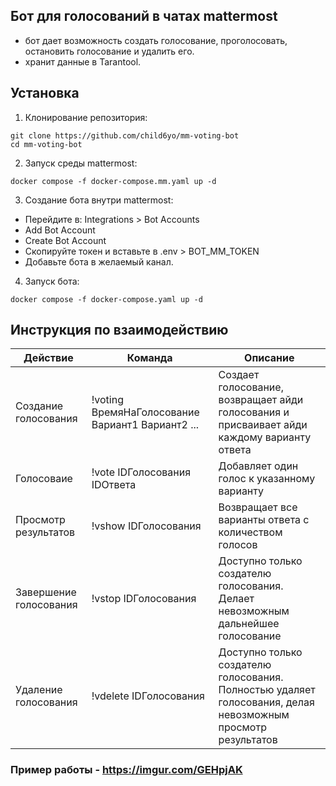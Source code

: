 ## Бот для голосований в чатах mattermost

- бот дает возможность создать голосование, проголосовать, остановить голосование и удалить его.
- хранит данные в Tarantool.

## Установка

1. Клонирование репозитория:
```
git clone https://github.com/child6yo/mm-voting-bot 
cd mm-voting-bot
```
2. Запуск среды mattermost:
```
docker compose -f docker-compose.mm.yaml up -d
```
3. Создание бота внутри mattermost:
- Перейдите в: Integrations > Bot Accounts
- Add Bot Account
- Create Bot Account
- Скопируйте токен и вставьте в .env > BOT_MM_TOKEN
- Добавьте бота в желаемый канал.
4. Запуск бота:
```
docker compose -f docker-compose.yaml up -d
```

## Инструкция по взаимодействию

| Действие | Команда | Описание |
| --- | --- | --- |
| Создание голосования | !voting ВремяНаГолосование Вариант1 Вариант2 ... | Создает голосование, возвращает айди голосования и присваивает айди каждому варианту ответа |\
| Голосоваие | !vote IDГолосования IDОтвета | Добавляет один голос к указанному варианту |
| Просмотр результатов | !vshow IDГолосования | Возвращает все варианты ответа с количеством голосов |
| Завершение голосования | !vstop IDГолосования | Доступно только создателю голосования. Делает невозможным дальнейшее голосование |
| Удаление голосования | !vdelete IDГолосования | Доступно только создателю голосования. Полностью удаляет голосования, делая невозможным просмотр результатов |

### Пример работы - https://imgur.com/GEHpjAK
